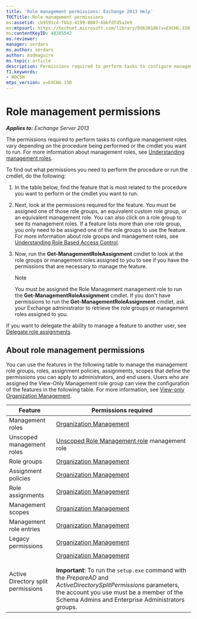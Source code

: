 ```yaml
---
title: 'Role management permissions: Exchange 2013 Help'
TOCTitle: Role management permissions
ms:assetid: cb9591c4-fbb3-4199-8007-6bbfdfd5a2e9
ms:mtpsurl: https://technet.microsoft.com/library/Dd638186(v=EXCHG.150)
ms:contentKeyID: 48385542
ms.reviewer: 
manager: serdars
ms.author: serdars
author: msdmaguire
ms.topic: article
description: Permissions required to perform tasks to configure management roles vary depending on the procedure being performed or the cmdlet to be run.
f1.keywords:
- NOCSH
mtps_version: v=EXCHG.150
---
```


# Role management permissions

_**Applies to:** Exchange Server 2013_

The permissions required to perform tasks to configure management roles vary depending on the procedure being performed or the cmdlet you want to run. For more information about management roles, see [Understanding management roles](understanding-management-roles-exchange-2013-help.md).

To find out what permissions you need to perform the procedure or run the cmdlet, do the following:

1. In the table below, find the feature that is most related to the procedure you want to perform or the cmdlet you want to run.

2. Next, look at the permissions required for the feature. You must be assigned one of those role groups, an equivalent custom role group, or an equivalent management role. You can also click on a role group to see its management roles. If a feature lists more than one role group, you only need to be assigned one of the role groups to use the feature. For more information about role groups and management roles, see [Understanding Role Based Access Control](understanding-role-based-access-control-exchange-2013-help.md).

3. Now, run the **Get-ManagementRoleAssignment** cmdlet to look at the role groups or management roles assigned to you to see if you have the permissions that are necessary to manage the feature.

    > [!NOTE]
    > You must be assigned the Role Management management role to run the **Get-ManagementRoleAssignment** cmdlet. If you don't have permissions to run the **Get-ManagementRoleAssignment** cmdlet, ask your Exchange administrator to retrieve the role groups or management roles assigned to you.

If you want to delegate the ability to manage a feature to another user, see [Delegate role assignments](delegate-role-assignments-exchange-2013-help.md).

## About role management permissions

You can use the features in the following table to manage the management role groups, roles, assignment policies, assignments, scopes that define the permissions you can apply to administrators, and end users. Users who are assigned the View-Only Management role group can view the configuration of the features in the following table. For more information, see [View-only Organization Management](view-only-organization-management-exchange-2013-help.md).

|Feature|Permissions required|
|---|---|
|Management roles|[Organization Management](organization-management-exchange-2013-help.md)|
|Unscoped management roles|[Unscoped Role Management role](unscoped-role-management-role-exchange-2013-help.md) management role|
|Role groups|[Organization Management](organization-management-exchange-2013-help.md)|
|Assignment policies|[Organization Management](organization-management-exchange-2013-help.md)|
|Role assignments|[Organization Management](organization-management-exchange-2013-help.md)|
|Management scopes|[Organization Management](organization-management-exchange-2013-help.md)|
|Management role entries|[Organization Management](organization-management-exchange-2013-help.md)|
|Legacy permissions|[Organization Management](organization-management-exchange-2013-help.md)|
|Active Directory split permissions|[Organization Management](organization-management-exchange-2013-help.md) <br/><br/> **Important**: To run the `setup.exe` command with the _PrepareAD_ and _ActiveDirectorySplitPermissions_ parameters, the account you use must be a member of the Schema Admins and Enterprise Administrators groups.|
